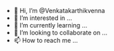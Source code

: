 - 👋 Hi, I’m @Venkatakarthikvenna
- 👀 I’m interested in ...
- 🌱 I’m currently learning ...
- 💞️ I’m looking to collaborate on ...
- 📫 How to reach me ...

<!---
Venkatakarthikvenna/Venkatakarthikvenna is a ✨ special ✨ repository because its `README.md` (this file) appears on your GitHub profile.
You can click the Preview link to take a look at your changes.
--->
